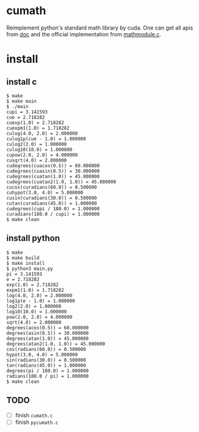 # cumath

Reimplement python's standard math library by cuda. One can get all apis from [doc](https://docs.python.org/3/library/math.html) and the official implementation from [mathmodule.c](https://github.com/python/cpython/blob/master/Modules/mathmodule.c).

# install

## install c

```
$ make
$ make main
$ ./main
cupi = 3.141593
cue = 2.718282
cuexp(1.0) = 2.718282
cuexpm1(1.0) = 1.718282
culog(4.0, 2.0) = 2.000000
culog1p(cue - 1.0) = 1.000000
culog2(2.0) = 1.000000
culog10(10.0) = 1.000000
cupow(2.0, 2.0) = 4.000000
cusqrt(4.0) = 2.000000
cudegrees(cuacos(0.5)) = 60.000000
cudegrees(cuasin(0.5)) = 30.000000
cudegrees(cuatan(1.0)) = 45.000000
cudegrees(cuatan2(1.0, 1.0)) = 45.000000
cucos(curadians(60.0)) = 0.500000
cuhypot(3.0, 4.0) = 5.000000
cusin(curadians(30.0)) = 0.500000
cutan(curadians(45.0)) = 1.000000
cudegrees(cupi / 180.0) = 1.000000
curadians(180.0 / cupi) = 1.000000
$ make clean
```

## install python

```
$ make
$ make build
$ make install
$ python3 main.py
pi = 3.141593
e = 2.718282
exp(1.0) = 2.718282
expm1(1.0) = 1.718282
log(4.0, 2.0) = 2.000000
log1p(e - 1.0) = 1.000000
log2(2.0) = 1.000000
log10(10.0) = 1.000000
pow(2.0, 2.0) = 4.000000
sqrt(4.0) = 2.000000
degrees(acos(0.5)) = 60.000000
degrees(asin(0.5)) = 30.000000
degrees(atan(1.0)) = 45.000000
degrees(atan2(1.0, 1.0)) = 45.000000
cos(radians(60.0)) = 0.500000
hypot(3.0, 4.0) = 5.000000
sin(radians(30.0)) = 0.500000
tan(radians(45.0)) = 1.000000
degrees(pi / 180.0) = 1.000000
radians(180.0 / pi) = 1.000000
$ make clean
```

## TODO

- [ ] finish `cumath.c`
- [ ] finish `pycumath.c`
